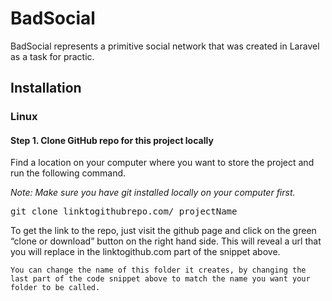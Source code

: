 <h1>BadSocial</h1>
<p>
    BadSocial represents a primitive social network that was created in Laravel as a task for practic.
</p>

<h2>Installation</h2>

<h3>Linux</h3>
<h4>Step 1. Clone GitHub repo for this project locally</h4>

<p>
    Find a location on your computer where you want to store the project and run the following command. 
</p>
<em>
    Note: Make sure you have git installed locally on your computer first.
</em>


<pre>git clone linktogithubrepo.com/ projectName</pre>

<p>
    To get the link to the repo, just visit the github page and click on the green “clone or download” button on the right hand side. This will reveal a url that you will replace in the linktogithub.com part of the snippet above.
    
    You can change the name of this folder it creates, by changing the last part of the code snippet above to match the name you want your folder to be called.
</p>



